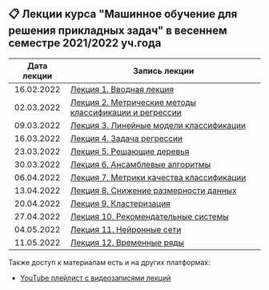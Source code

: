 ## 📋 Лекции курса "Машинное обучение для решения прикладных задач" в весеннем семестре 2021/2022 уч.года

Дата лекции | Запись лекции  
|:----:|----|
|16.02.2022| [Лекция 1. Вводная лекция](https://youtu.be/lbO_5agM9vo) 
|02.03.2022| [Лекция 2. Метрические методы классификации и регрессии ](https://youtu.be/9r6vTSAXPtU) 
|09.03.2022| [Лекция 3. Линейные модели классификации](https://youtu.be/iEHswLt3doo) 
|16.03.2022| [Лекция 4. Задача регрессии](https://youtu.be/G6-y9p7RjSo) 
|23.03.2022| [Лекция 5. Решающие деревья](https://youtu.be/xu_KD9v0vM4) 
|30.03.2022| [Лекция 6. Ансамблевые алгоритмы](https://youtu.be/We326CB_tyM) 
|06.04.2022| [Лекция 7. Метрики качества классификации](https://youtu.be/v7Vi1neME68) 
|13.04.2022| [Лекция 8. Снижение размерности данных](https://youtu.be/8ujaBYgVRoY) 
|20.04.2022| [Лекция 9. Кластеризация](https://youtu.be/8jkd74MQKyo) 
|27.04.2022| [Лекция 10. Рекомендательные системы](https://youtu.be/P51e6dpmx_0) 
|04.05.2022| [Лекция 11. Нейронные сети]()
|11.05.2022| [Лекция 12. Временные ряды](https://youtu.be/zdwKGO650Bo)
 
Также доступ к материалам есть и на других платформах:

* [YouTube плейлист с видеозаписями лекций](https://youtube.com/playlist?list=PLcsjsqLLSfNAri43suoDrZBVrUsqDIonL)
